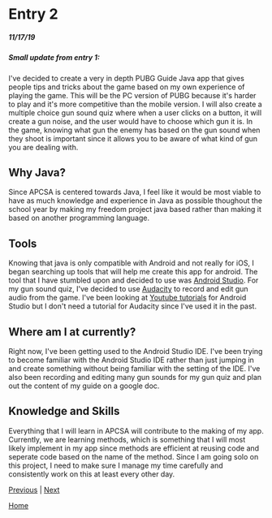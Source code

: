 # Entry 2
##### 11/17/19

##### Small update from entry 1:

I've decided to create a very in depth PUBG Guide Java app that gives people tips and tricks about the game based on my own experience of playing the game. This will be the PC version of PUBG because it's harder to play and it's more competitive than the mobile version. I will also create a multiple choice gun sound quiz where when a user clicks on a button, it will create a gun noise, and the user would have to choose which gun it is. In the game, knowing what gun the enemy has based on the gun sound when they shoot is important since it allows you to be aware of what kind of gun you are dealing with.

## Why Java?
Since APCSA is centered towards Java, I feel like it would be most viable to have as much knowledge and experience in Java as possible thoughout the school year by making my freedom project java based rather than making it based on another programming language.
## Tools
Knowing that java is only compatible with Android and not really for iOS, I began searching up tools that will help me create this app for android. The tool that I have stumbled upon and decided to use was [Android Studio](https://developer.android.com/studio). For my gun sound quiz, I've decided to use [Audacity](https://www.audacityteam.org/) to record and edit gun audio from the game. I've been looking at [Youtube tutorials](https://www.youtube.com/watch?v=g9YblXBQ5uU) for Android Studio but I don't need a tutorial for Audacity since I've used it in the past.
## Where am I at currently?
Right now, I've been getting used to the Android Studio IDE. I've been trying to become familiar with the Android Studio IDE rather than just jumping in and create something without being familiar with the setting of the IDE. I've also been recording and editing many gun sounds for my gun quiz and plan out the content of my guide on a google doc.
## Knowledge and Skills
Everything that I will learn in APCSA will contribute to the making of my app. Currently, we are learning methods, which is something that I will most likely implement in my app since methods are efficient at reusing code and seperate code based on the name of the method. Since I am going solo on this project, I need to make sure I manage my time carefully and consistently work on this at least every other day.

[Previous](entry01.md) | [Next](entry03.md)

[Home](../README.md)